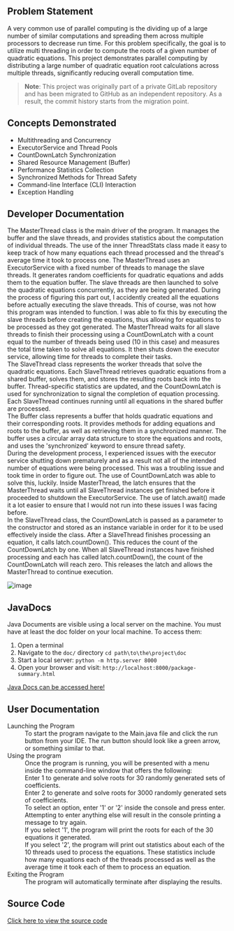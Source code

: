 ## Problem Statement
A very common use of parallel computing is the dividing up of a large number of similar computations and spreading them across multiple processors to decrease run time. For this problem specifically, the goal is to utilize multi threading in order to compute the roots of a given number of quadratic equations. This project demonstrates parallel computing by distributing a large number of quadratic equation root calculations across multiple threads, significantly reducing overall computation time.

> **Note**: This project was originally part of a private GitLab repository and has been migrated to GitHub as an independent repository. As a result, the commit history starts from the migration point.

## Concepts Demonstrated
- Multithreading and Concurrency
- ExecutorService and Thread Pools
- CountDownLatch Synchronization
- Shared Resource Management (Buffer)
- Performance Statistics Collection
- Synchronized Methods for Thread Safety
- Command-line Interface (CLI) Interaction
- Exception Handling

## Developer Documentation
The MasterThread class is the main driver of the program. It manages the buffer and the slave threads, and provides statistics about the computation of individual threads. The use of the inner ThreadStats class made it easy to keep track of how many equations each thread processed and the thread's average time it took to process one. The MasterThread uses an ExecutorService with a fixed number of threads to manage the slave threads. It generates random coefficients for quadratic equations and adds them to the equation buffer. The slave threads are then launched to solve the quadratic equations concurrently, as they are being generated. During the process of figuring this part out, I accidently created all the equations before actually executing the slave threads. This of course, was not how this program was intended to function. I was able to fix this by executing the slave threads before creating the equations, thus allowing for equations to be processed as they got generated. The MasterThread waits for all slave threads to finish their processing using a CountDownLatch with a count equal to the number of threads being used (10 in this case) and measures the total time taken to solve all equations. It then shuts down the executor service, allowing time for threads to complete their tasks.
<br>
The SlaveThread class represents the worker threads that solve the quadratic equations. Each SlaveThread retrieves quadratic equations from a shared buffer, solves them, and stores the resulting roots back into the buffer. Thread-specific statistics are updated, and the CountDownLatch is used for synchronization to signal the completion of equation processing. Each SlaveThread continues running until all equations in the shared buffer are processed.
<br>
The Buffer class represents a buffer that holds quadratic equations and their corresponding roots. It provides methods for adding equations and roots to the buffer, as well as retrieving them in a synchronized manner. The buffer uses a circular array data structure to store the equations and roots, and uses the 'synchronized' keyword to ensure thread safety.
<br>
During the development process, I experienced issues with the executor service shutting down prematurely and as a result not all of the intended number of equations were being processed. This was a troubling issue and took time in order to figure out. The use of CountDownLatch was able to solve this, luckily. Inside MasterThread, the latch ensures that the MasterThread waits until all SlaveThread instances get finished before it proceeded to shutdown the ExecutorService. The use of latch.await() made it a lot easier to ensure that I would not run into these issues I was facing before. <br>
In the SlaveThread class, the CountDownLatch is passed as a parameter to the constructor and stored as an instance variable in order for it to be used effectively inside the class.
After a SlaveThread finishes processing an equation, it calls latch.countDown(). This reduces the count of the CountDownLatch by one.
When all SlaveThread instances have finished processing and each has called latch.countDown(), the count of the CountDownLatch will reach zero. This releases the latch and allows the MasterThread to continue execution. 


![image](https://github.com/user-attachments/assets/9f74f363-1288-4359-9bb7-f043d7661cf4)


## JavaDocs
Java Documents are visible using a local server on the machine. You must have at least the doc folder on your local machine. To access them:
1. Open a terminal
2. Navigate to the `doc/` directory
   ```cd path\to\the\project\doc```
3. Start a local server:
   ```python -m http.server 8000```
4. Open your browser and visit:
   ```http://localhost:8000/package-summary.html```
 
[Java Docs can be accessed here!](https://github.com/jarkin0513/Java-Multithreading/blob/main/doc/package-summary.html) 
 

## User Documentation

<dl>
 
 <dt> Launching the Program </dt>
  <dd> 
To start the program navigate to the Main.java file and click the run button from your IDE.   
The run button should look like a green arrow, or something similar to that.
  </dd>

 <dt> Using the program </dt>
 <dd>
  Once the program is running, you will be presented with a menu inside the command-line window that offers the following: <br>
Enter 1 to generate and solve roots for 30 randomly generated sets of coefficients. <br>
Enter 2 to generate and solve roots for 3000 randomly generated sets of coefficients. <br>
To select an option, enter '1' or '2' inside the console and press enter. Attempting to enter anything else will result in the console printing a message to try again. <br>
If you select '1', the program will print the roots for each of the 30 equations it generated. <br>
If you select '2', the program will print out statistics about each of the 10 threads used to process the equations. These statistics include how many equations each of the threads processed as well as the average time it took each of them to process an equation.
 </dd>

<dt> Exiting the Program </dt>
 <dd> 
The program will automatically terminate after displaying the results. 
 </dd>
 
</dl>


 

## Source Code
[Click here to view the source code](https://github.com/jarkin0513/Java-Multithreading/tree/main/src)
